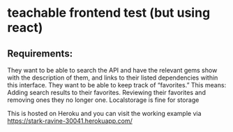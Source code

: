 # teachable frontend test (but using react)

## Requirements:

They want to be able to search the API and have the relevant gems show with the description of them, and links to their listed dependencies within this interface.
They want to be able to keep track of “favorites.” This means:
Adding search results to their favorites.
Reviewing their favorites and removing ones they no longer one.
Localstorage is fine for storage

This is hosted on Heroku and you can visit the working example via https://stark-ravine-30041.herokuapp.com/

